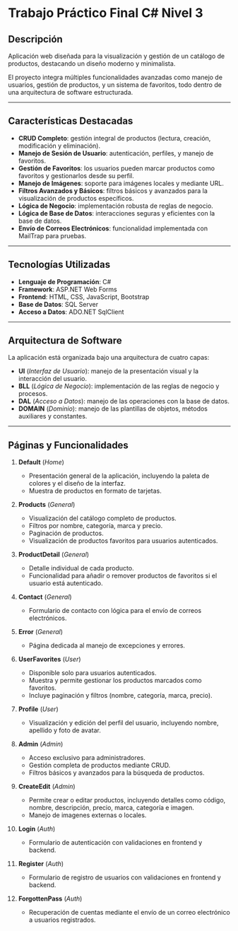 # Trabajo Práctico Final C# Nivel 3
## Descripción
Aplicación web diseñada para la visualización y gestión de un catálogo de productos, destacando un diseño moderno y minimalista.

El proyecto integra múltiples funcionalidades avanzadas como manejo de usuarios, gestión de productos, y un sistema de favoritos, todo dentro de una arquitectura de software estructurada.

---
## Características Destacadas
- **CRUD Completo**: gestión integral de productos (lectura, creación, modificación y eliminación).
- **Manejo de Sesión de Usuario**: autenticación, perfiles, y manejo de favoritos.
- **Gestión de Favoritos**: los usuarios pueden marcar productos como favoritos y gestionarlos desde su perfil.
- **Manejo de Imágenes**: soporte para imágenes locales y mediante URL.
- **Filtros Avanzados y Básicos**: filtros básicos y avanzados para la visualización de productos específicos.
- **Lógica de Negocio**: implementación robusta de reglas de negocio.
- **Lógica de Base de Datos**: interacciones seguras y eficientes con la base de datos.
- **Envío de Correos Electrónicos**: funcionalidad implementada con MailTrap para pruebas.

---

## Tecnologías Utilizadas
- **Lenguaje de Programación**: C#
- **Framework**: ASP.NET Web Forms
- **Frontend**: HTML, CSS, JavaScript, Bootstrap
- **Base de Datos**: SQL Server
- **Acceso a Datos**: ADO.NET SqlClient

---

## Arquitectura de Software
La aplicación está organizada bajo una arquitectura de cuatro capas:

- **UI** (*Interfaz de Usuario*): manejo de la presentación visual y la interacción del usuario.
- **BLL** (*Lógica de Negocio*): implementación de las reglas de negocio y procesos.
- **DAL** (*Acceso a Datos*): manejo de las operaciones con la base de datos.
- **DOMAIN** (*Dominio*): manejo de las plantillas de objetos, métodos auxiliares y constantes.

---

## Páginas y Funcionalidades
1. **Default** (*Home*)
    - Presentación general de la aplicación, incluyendo la paleta de colores y el diseño de la interfaz.
    - Muestra de productos en formato de tarjetas.

2. **Products** (*General*)
    - Visualización del catálogo completo de productos.
    - Filtros por nombre, categoría, marca y precio.
    - Paginación de productos.
    - Visualización de productos favoritos para usuarios autenticados.

3. **ProductDetail** (*General*)
    - Detalle individual de cada producto.
    - Funcionalidad para añadir o remover productos de favoritos si el usuario está autenticado.

4. **Contact** (*General*)
    - Formulario de contacto con lógica para el envío de correos electrónicos.

5. **Error** (*General*)
    - Página dedicada al manejo de excepciones y errores.

6. **UserFavorites** (*User*)
    - Disponible solo para usuarios autenticados.
    - Muestra y permite gestionar los productos marcados como favoritos.
    - Incluye paginación y filtros (nombre, categoría, marca, precio).

7. **Profile** (*User*)
    - Visualización y edición del perfil del usuario, incluyendo nombre, apellido y foto de avatar.

8. **Admin** (*Admin*)
    - Acceso exclusivo para administradores.
    - Gestión completa de productos mediante CRUD.
    - Filtros básicos y avanzados para la búsqueda de productos.

9. **CreateEdit** (*Admin*)
    - Permite crear o editar productos, incluyendo detalles como código, nombre, descripción, precio, marca, categoría e imagen.
    - Manejo de imagenes externas o locales.

10. **Login** (*Auth*)
    - Formulario de autenticación con validaciones en frontend y backend.

11. **Register** (*Auth*)
    - Formulario de registro de usuarios con validaciones en frontend y backend.

12. **ForgottenPass** (*Auth*)
    - Recuperación de cuentas mediante el envío de un correo electrónico a usuarios registrados.
